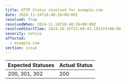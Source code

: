 ```yaml
---
title: HTTP Status resolved for example.com
date: 2024-11-24T18:40:26+00:00Z
resolved: True
resolvedWhen: 2024-11-24T18:40:26+00:00Z
resolvedStartTime: 2024-10-25T21:09:43.191474+00:00
severity: notice
affected:
  - example.com
section: issue
---
```


| Expected Statuses | Actual Status  |
|-------------------|----------------|
| 200, 301, 302 | 200 |
